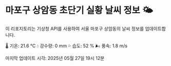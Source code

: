 
# 마포구 상암동 초단기 실황 날씨 정보 🌤️

이 리포지토리는 기상청 API를 사용하여 서울 마포구 상암동의 날씨 정보를 업데이트합니다. 

🌡️ 기온: 21.6 ℃
💧 강수량: 0 mm
💦 습도: 52 %
🌬️ 풍속: 1.8 m/s

마지막 업데이트 시각: 2025년 05월 27일 19시 12분    
